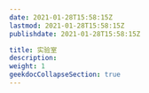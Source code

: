 ```yaml
---
date: 2021-01-28T15:58:15Z
lastmod: 2021-01-28T15:58:15Z
publishdate: 2021-01-28T15:58:15Z

title: 实验室
description: 
weight: 1
geekdocCollapseSection: true
---
```

